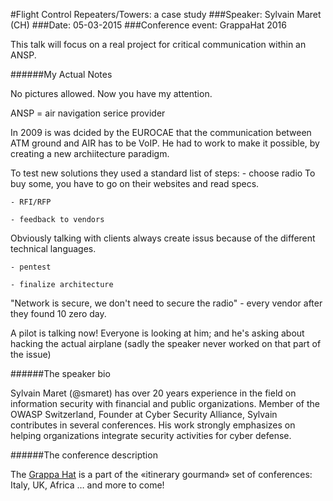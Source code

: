 #Flight Control Repeaters/Towers: a case study
###Speaker: Sylvain Maret (CH) 
###Date: 05-03-2015
###Conference event: GrappaHat 2016

This talk will focus on a real project for critical communication within an ANSP.

######My Actual Notes

No pictures allowed. Now you have my attention.

ANSP = air navigation serice provider

In 2009 is was dcided by the EUROCAE that the communication between ATM ground and AIR has to be VoIP.
He had to work to make it possible, by creating a new archiitecture paradigm.

To test new solutions they used a standard list of steps:
    - choose radio
To buy some, you have to go on their websites and read specs.

    - RFI/RFP

    - feedback to vendors
Obviously talking with clients always create issus because of the different technical languages.

    - pentest

    - finalize architecture
    
"Network is secure, we don't need to secure the radio" - every vendor after they found 10 zero day.

A pilot is talking now! Everyone is looking at him; and he's asking about hacking the actual airplane (sadly the speaker never worked on that part of the issue)



######The speaker bio

Sylvain Maret (@smaret) has over 20 years experience in the field on information security with financial and public organizations. Member of the OWASP Switzerland, Founder at Cyber Security Alliance, Sylvain contributes in several conferences. His work strongly emphasizes on helping organizations integrate security activities for cyber defense.

######The conference description

The [Grappa Hat](https://grappahat.net) is a part of the «itinerary gourmand» set of conferences:
Italy, UK, Africa … and more to come!

